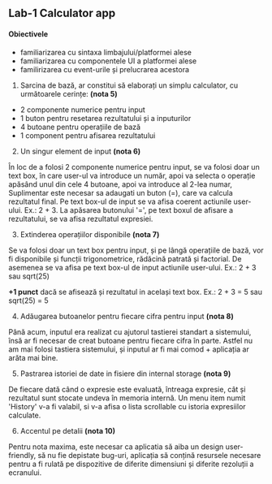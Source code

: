 
## Lab-1 Calculator app

#### Obiectivele

- familiarizarea cu sintaxa limbajului/platformei alese
- familiarizarea cu componentele UI a platformei alese
- familirizarea cu event-urile și prelucrarea acestora


1. Sarcina de bază, ar constitui să elaborați un simplu calculator, cu următoarele cerințe: **(nota 5)**

- 2 componente numerice pentru input
- 1 buton pentru resetarea rezultatului și a inputurilor
- 4 butoane pentru operațiile de bază
- 1 component pentru afisarea rezultatului

2. Un singur element de input **(nota 6)**

 În loc de a folosi 2 componente numerice pentru input, se va folosi doar un text box, în care user-ul va introduce un număr, apoi va selecta o operație apăsând unul din cele 4 butoane, apoi va introduce al 2-lea numar, Suplimentar este necesar sa adaugati un buton (=), care va calcula rezultatul final. Pe text box-ul de input se va afisa coerent actiunile user-ului. Ex.: 2 + 3. La apăsarea butonului '=', pe text boxul de afisare a rezultatului, se va afisa rezultatul expresiei.

3. Extinderea operațiilor disponibile **(nota 7)**

 Se va folosi doar un text box pentru input, și pe lângă operațiile de bază, vor fi disponibile și funcții trigonometrice, rădăcină patrată și factorial. De asemenea se va afisa pe text box-ul de input actiunile user-ului. Ex.: 2 + 3 sau sqrt(25)
 
 **+1 punct** dacă se afisează și rezultatul in același text box. Ex.: 2 + 3 = 5 sau sqrt(25) = 5
 
4. Adăugarea butoanelor pentru fiecare cifra pentru input  **(nota 8)**

 Până acum, inputul era realizat cu ajutorul tastierei standart a sistemului, însă ar fi necesar de creat butoane pentru fiecare cifra în parte. Astfel nu am mai folosi tastiera sistemului, și inputul ar fi mai comod + aplicația ar arăta mai bine.
 
5. Pastrarea istoriei de date in fisiere din internal storage **(nota 9)**

 De fiecare dată când o expresie este evaluată, întreaga expresie, cât și rezultatul sunt stocate undeva în memoria internă. Un menu item numit 'History' v-a fi valabil, si v-a afisa o lista scrollable cu istoria expresiilor calculate.
 
 6. Accentul pe detalii **(nota 10)**
 
  Pentru nota maxima, este necesar ca aplicatia să aiba un design user-friendly, să nu fie depistate bug-uri, aplicația să conțină resursele necesare pentru a fi rulată pe dispozitive de diferite dimensiuni și diferite rezoluții a ecranului.
  
